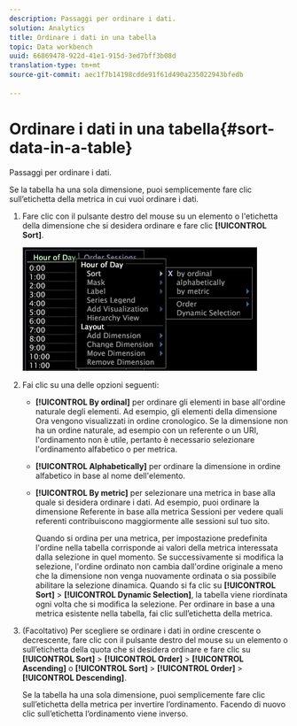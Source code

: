 ```yaml
---
description: Passaggi per ordinare i dati.
solution: Analytics
title: Ordinare i dati in una tabella
topic: Data workbench
uuid: 66869478-922d-41e1-915d-3ed7bff3b08d
translation-type: tm+mt
source-git-commit: aec1f7b14198cdde91f61d490a235022943bfedb

---
```



# Ordinare i dati in una tabella{#sort-data-in-a-table}

Passaggi per ordinare i dati.

Se la tabella ha una sola dimensione, puoi semplicemente fare clic sull’etichetta della metrica in cui vuoi ordinare i dati.

1. Fare clic con il pulsante destro del mouse su un elemento o l&#39;etichetta della dimensione che si desidera ordinare e fare clic **[!UICONTROL Sort]**.

   ![](assets/mnu_Table_Sort.png)

1. Fai clic su una delle opzioni seguenti:

   * **[!UICONTROL By ordinal]** per ordinare gli elementi in base all&#39;ordine naturale degli elementi. Ad esempio, gli elementi della dimensione Ora vengono visualizzati in ordine cronologico. Se la dimensione non ha un ordine naturale, ad esempio con un referente o un URI, l&#39;ordinamento non è utile, pertanto è necessario selezionare l&#39;ordinamento alfabetico o per metrica.
   * **[!UICONTROL Alphabetically]** per ordinare la dimensione in ordine alfabetico in base al nome dell&#39;elemento.
   * **[!UICONTROL By metric]** per selezionare una metrica in base alla quale si desidera ordinare i dati. Ad esempio, puoi ordinare la dimensione Referente in base alla metrica Sessioni per vedere quali referenti contribuiscono maggiormente alle sessioni sul tuo sito.

      Quando si ordina per una metrica, per impostazione predefinita l&#39;ordine nella tabella corrisponde ai valori della metrica interessata dalla selezione in quel momento. Se successivamente si modifica la selezione, l&#39;ordine ordinato non cambia dall&#39;ordine originale a meno che la dimensione non venga nuovamente ordinata o sia possibile abilitare la selezione dinamica. Quando si fa clic su **[!UICONTROL Sort]** > **[!UICONTROL Dynamic Selection]**, la tabella viene riordinata ogni volta che si modifica la selezione.
   Per ordinare in base a una metrica esistente nella tabella, fai clic sull’etichetta della metrica.

1. (Facoltativo) Per scegliere se ordinare i dati in ordine crescente o decrescente, fare clic con il pulsante destro del mouse su un elemento o sull’etichetta della quota che si desidera ordinare e fare clic su **[!UICONTROL Sort]** > **[!UICONTROL Order]** > **[!UICONTROL Ascending]** o **[!UICONTROL Sort]** > **[!UICONTROL Order]** > **[!UICONTROL Descending]**.

   Se la tabella ha una sola dimensione, puoi semplicemente fare clic sull’etichetta della metrica per invertire l’ordinamento. Facendo di nuovo clic sull’etichetta l’ordinamento viene inverso.

